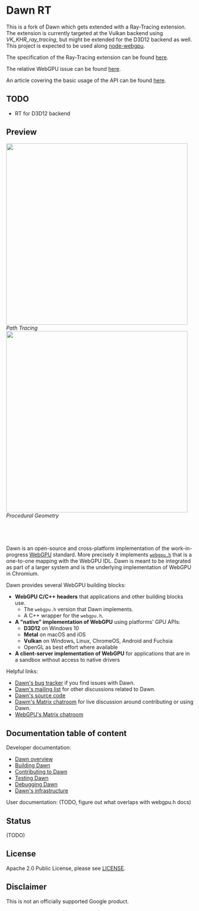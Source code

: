 # Dawn RT

This is a fork of Dawn which gets extended with a Ray-Tracing extension. The extension is currently targeted at the Vulkan backend using *VK_KHR_ray_tracing*, but might be extended for the D3D12 backend as well.
This project is expected to be used along [node-webgpu](https://github.com/maierfelix/webgpu).

The specification of the Ray-Tracing extension can be found [here](https://github.com/maierfelix/dawn-ray-tracing/blob/master/RT_SPEC.md).

The relative WebGPU issue can be found [here](https://github.com/gpuweb/gpuweb/issues/535).

An article covering the basic usage of the API can be found [here](http://maierfelix.github.io/2020-01-13-webgpu-ray-tracing/).

## TODO

 - RT for D3D12 backend

## Preview

<img src="https://i.imgur.com/VgPB36q.png" width="488"><br/>
*Path Tracing*<br/>
<img src="https://i.imgur.com/BliBL3i.png" width="488"><br/>
*Procedural Geometry*

## ‌‌ 

Dawn is an open-source and cross-platform implementation of the work-in-progress [WebGPU](https://webgpu.dev) standard.
More precisely it implements [`webgpu.h`](https://github.com/webgpu-native/webgpu-headers/blob/master/webgpu.h) that is a one-to-one mapping with the WebGPU IDL.
Dawn is meant to be integrated as part of a larger system and is the underlying implementation of WebGPU in Chromium.

Dawn provides several WebGPU building blocks:
 - **WebGPU C/C++ headers** that applications and other building blocks use.
   - The `webgpu.h` version that Dawn implements.
   - A C++ wrapper for the `webgpu.h`.
 - **A "native" implementation of WebGPU** using platforms' GPU APIs:
   - **D3D12** on Windows 10
   - **Metal** on macOS and iOS
   - **Vulkan** on Windows, Linux, ChromeOS, Android and Fuchsia
   - OpenGL as best effort where available
 - **A client-server implementation of WebGPU** for applications that are in a sandbox without access to native drivers

Helpful links:

 - [Dawn's bug tracker](https://bugs.chromium.org/p/dawn/issues/entry) if you find issues with Dawn.
 - [Dawn's mailing list](https://groups.google.com/forum/#!members/dawn-graphics) for other discussions related to Dawn.
 - [Dawn's source code](https://dawn.googlesource.com/dawn)
 - [Dawm's Matrix chatroom](https://matrix.to/#/#webgpu-dawn:matrix.org) for live discussion around contributing or using Dawn.
 - [WebGPU's Matrix chatroom](https://matrix.to/#/#WebGPU:matrix.org)

## Documentation table of content

Developer documentation:

 - [Dawn overview](docs/overview.md)
 - [Building Dawn](docs/buiding.md)
 - [Contributing to Dawn](CONTRIBUTING.md)
 - [Testing Dawn](docs/testing.md)
 - [Debugging Dawn](docs/debugging.md)
 - [Dawn's infrastructure](docs/infra.md)

User documentation: (TODO, figure out what overlaps with webgpu.h docs)

## Status

(TODO)

## License

Apache 2.0 Public License, please see [LICENSE](/LICENSE).

## Disclaimer

This is not an officially supported Google product.
